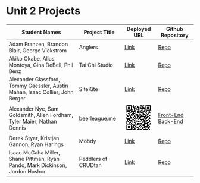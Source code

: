 # Unit 2 Projects

| Student Names        | Project Title | Deployed URL | Github Repository |
|---------------------|---------------|--------------|-------------------|
| Adam Franzen, Brandon Blair, George Vickstrom | Anglers | [Link](https://ancient-basin-31517.herokuapp.com/landing)    | [Repo](https://github.com/gvickstrom/Fishing_App)
| Akiko Okabe, Alias Montoya, Gina DeBell, Phil Benz |  Tai Chi Studio | [Link](https://tai-chi-studio.herokuapp.com/)    | [Repo](https://github.com/okabe-san/tai_chi_studio)
| Alexander Glassford, Tommy Gaessler, Austin Mahan, Isaac Collier, John Berger | SiteKite    | [Link](http://sitekite.co/) | [Repo](https://github.com/tommygaessler/galvanize-q2-group-project)
| Alexander Nye, Sam Goldsmith, Allen Fordham, Tyler Maier, Nathan Dennis | beerleague.me    | ![beerleague_qr](beersportme_qr.png)    | [Front-End](https://github.com/alnye655321/beerleagueme)  [Back-End](https://github.com/tyguy310/sports-league-manager)
| Derek Styer, Kristjan Gannon, Ryan Harings | Möödy   | [Link](https://moody-ftw.herokuapp.com/)    | [Repo](https://github.com/DrekStyler/Moody)
| Isaac McGaha Miller, Shane Pittman, Ryan Pando, Mark Dickinson, Jordon Hoshor | Peddlers of CRUDtan    | [Link](http://peddlers-of-crudtan.herokuapp.com/)    | [Repo](https://github.com/pittdogg/developers-of-galvanize)
